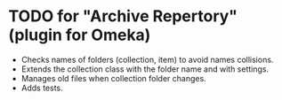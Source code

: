TODO for "Archive Repertory" (plugin for Omeka)
===============================================

* Checks names of folders (collection, item) to avoid names collisions.
* Extends the collection class with the folder name and with settings.
* Manages old files when collection folder changes.
* Adds tests.
